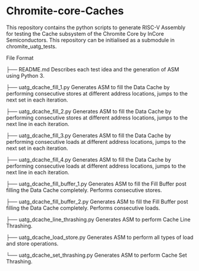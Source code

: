 # Chromite-core-Caches
This repository contains the python scripts to generate RISC-V Assembly for testing the Cache subsystem of the Chromite Core by InCore Semiconductors.
This repository can be initialised as a submodule in chromite_uatg_tests.

File Format

├── README.md 
    Describes each test idea and the generation of ASM using Python 3.
    
├── uatg_dcache_fill_1.py 
    Generates ASM to fill the Data Cache by performing consecutive stores at different address locations, jumps to the next set in each iteration.
    
├── uatg_dcache_fill_2.py 
    Generates ASM to fill the Data Cache by performing consecutive stores at different address locations, jumps to the next line in each iteration.
    
├── uatg_dcache_fill_3.py 
    Generates ASM to fill the Data Cache by performing consecutive loads at different address locations, jumps to the next set in each iteration.
    
├── uatg_dcache_fill_4.py 
    Generates ASM to fill the Data Cache by performing consecutive loads at different address locations, jumps to the next line in each iteration.
    
├── uatg_dcache_fill_buffer_1.py 
    Generates ASM to fill the Fill Buffer post filling the Data Cache completely. Performs consecutive stores.
    
├── uatg_dcache_fill_buffer_2.py 
    Generates ASM to fill the Fill Buffer post filling the Data Cache completely. Performs consecutive loads.
    
├── uatg_dcache_line_thrashing.py 
    Generates ASM to perform Cache Line Thrashing.
    
├── uatg_dcache_load_store.py 
    Generates ASM to perform all types of load and store operations.
    
└── uatg_dcache_set_thrashing.py 
    Generates ASM to perform Cache Set Thrashing.
    
